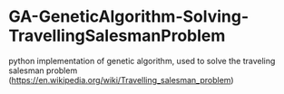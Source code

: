 # GA-GeneticAlgorithm-Solving-TravellingSalesmanProblem
python implementation of genetic algorithm, used to solve the traveling salesman problem (https://en.wikipedia.org/wiki/Travelling_salesman_problem)

